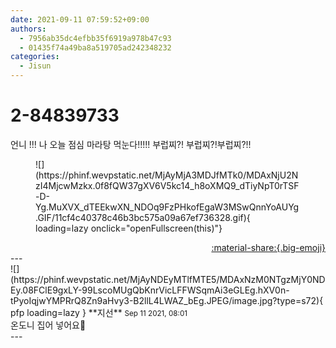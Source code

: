 ```yaml
---
date: 2021-09-11 07:59:52+09:00
authors:
  - 7956ab35dc4efbb35f6919a978b47c93
  - 01435f74a49ba8a519705ad242348232
categories:
  - Jisun
---
```


# 2-84839733

<div class="post-container" markdown="1">
<div class="content-container md-sidebar__scrollwrap" markdown="1">

언니 !!! 나 오늘 점심 마라탕 먹눈다!!!!! 부럽찌?! 부럽찌?!부럽찌?!!
<figure markdown="1">
![](https://phinf.wevpstatic.net/MjAyMjA3MDJfMTk0/MDAxNjU2NzI4MjcwMzkx.0f8fQW37gXV6V5kc14_h8oXMQ9_dTiyNpT0rTSF-D-Yg.MuXVX_dTEEkwXN_NDOq9FzPHkofEgaW3MSwQnnYoAUYg.GIF/11cf4c40378c46b3bc575a09a67ef736328.gif){ loading=lazy onclick="openFullscreen(this)"}
</figure>


</div>
</div>

<div style="text-align: right;" markdown="1">
<a href="https://weverse.io/fromis9/fanpost/2-84839733" style="text-align: right;">:material-share:{.big-emoji}</a>
</div>
---

<div class="comments-container md-sidebar__scrollwrap" markdown="1">
<div class="comment" markdown="1">
<div class='id-container' markdown="1">
![](https://phinf.wevpstatic.net/MjAyNDEyMTlfMTE5/MDAxNzM0NTgzMjY0NDEy.08FClE9gxLY-99LscoMUgQbKnrVicLFFWSqmAi3eGLEg.hXV0n-tPyoIqjwYMPRrQ8Zn9aHvy3-B2llL4LWAZ_bEg.JPEG/image.jpg?type=s72){ pfp loading=lazy }
**<span class="artist">지선</span>** <small>Sep 11 2021, 08:01</small><br>
</div>
<div class='comment-body' markdown="1">
온도니 집어 넣어요😤
</div>
</div>
</div>
---
